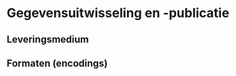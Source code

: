 Gegevensuitwisseling en -publicatie
===================================

Leveringsmedium
---------------

Formaten (encodings)
--------------------
